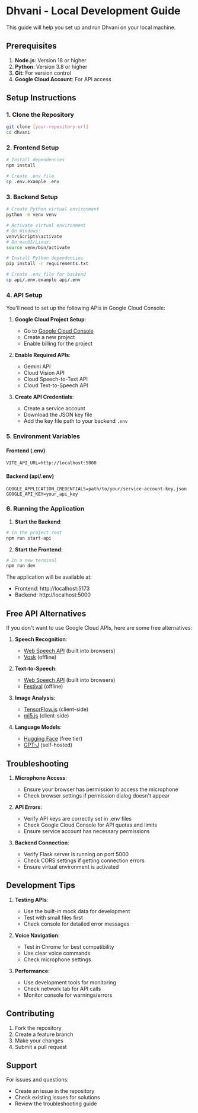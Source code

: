 # Dhvani - Local Development Guide

This guide will help you set up and run Dhvani on your local machine.

## Prerequisites

1. **Node.js**: Version 18 or higher
2. **Python**: Version 3.8 or higher
3. **Git**: For version control
4. **Google Cloud Account**: For API access

## Setup Instructions

### 1. Clone the Repository

```bash
git clone [your-repository-url]
cd dhvani
```

### 2. Frontend Setup

```bash
# Install dependencies
npm install

# Create .env file
cp .env.example .env
```

### 3. Backend Setup

```bash
# Create Python virtual environment
python -m venv venv

# Activate virtual environment
# On Windows:
venv\Scripts\activate
# On macOS/Linux:
source venv/bin/activate

# Install Python dependencies
pip install -r requirements.txt

# Create .env file for backend
cp api/.env.example api/.env
```

### 4. API Setup

You'll need to set up the following APIs in Google Cloud Console:

1. **Google Cloud Project Setup**:
   - Go to [Google Cloud Console](https://console.cloud.google.com)
   - Create a new project
   - Enable billing for the project

2. **Enable Required APIs**:
   - Gemini API
   - Cloud Vision API
   - Cloud Speech-to-Text API
   - Cloud Text-to-Speech API

3. **Create API Credentials**:
   - Create a service account
   - Download the JSON key file
   - Add the key file path to your backend `.env`

### 5. Environment Variables

#### Frontend (.env)
```
VITE_API_URL=http://localhost:5000
```

#### Backend (api/.env)
```
GOOGLE_APPLICATION_CREDENTIALS=path/to/your/service-account-key.json
GOOGLE_API_KEY=your_api_key
```

### 6. Running the Application

1. **Start the Backend**:
```bash
# In the project root
npm run start-api
```

2. **Start the Frontend**:
```bash
# In a new terminal
npm run dev
```

The application will be available at:
- Frontend: http://localhost:5173
- Backend: http://localhost:5000

## Free API Alternatives

If you don't want to use Google Cloud APIs, here are some free alternatives:

1. **Speech Recognition**:
   - [Web Speech API](https://developer.mozilla.org/en-US/docs/Web/API/Web_Speech_API) (built into browsers)
   - [Vosk](https://alphacephei.com/vosk/) (offline)

2. **Text-to-Speech**:
   - [Web Speech API](https://developer.mozilla.org/en-US/docs/Web/API/Web_Speech_API) (built into browsers)
   - [Festival](http://www.cstr.ed.ac.uk/projects/festival/) (offline)

3. **Image Analysis**:
   - [TensorFlow.js](https://www.tensorflow.org/js) (client-side)
   - [ml5.js](https://ml5js.org/) (client-side)

4. **Language Models**:
   - [Hugging Face](https://huggingface.co/) (free tier)
   - [GPT-J](https://github.com/kingoflolz/mesh-transformer-jax) (self-hosted)

## Troubleshooting

1. **Microphone Access**:
   - Ensure your browser has permission to access the microphone
   - Check browser settings if permission dialog doesn't appear

2. **API Errors**:
   - Verify API keys are correctly set in .env files
   - Check Google Cloud Console for API quotas and limits
   - Ensure service account has necessary permissions

3. **Backend Connection**:
   - Verify Flask server is running on port 5000
   - Check CORS settings if getting connection errors
   - Ensure virtual environment is activated

## Development Tips

1. **Testing APIs**:
   - Use the built-in mock data for development
   - Test with small files first
   - Check console for detailed error messages

2. **Voice Navigation**:
   - Test in Chrome for best compatibility
   - Use clear voice commands
   - Check microphone settings

3. **Performance**:
   - Use development tools for monitoring
   - Check network tab for API calls
   - Monitor console for warnings/errors

## Contributing

1. Fork the repository
2. Create a feature branch
3. Make your changes
4. Submit a pull request

## Support

For issues and questions:
- Create an issue in the repository
- Check existing issues for solutions
- Review the troubleshooting guide